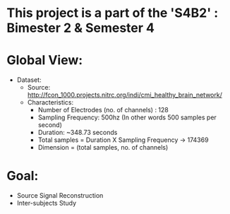 # This project is a part of the 'S4B2' : Bimester 2 & Semester 4

# Global View:
  * Dataset: 
    * Source: http://fcon_1000.projects.nitrc.org/indi/cmi_healthy_brain_network/
    * Characteristics: 
        * Number of Electrodes (no. of channels) : 128
        * Sampling Frequency: 500hz (In other words 500 samples per second)
        * Duration: ~348.73 seconds
        * Total samples = Duration X Sampling Frequency -> 174369
        * Dimension = (total samples, no. of channels)
# Goal:
  * Source Signal Reconstruction
  * Inter-subjects Study
  
  


